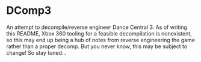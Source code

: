 # DComp3
An attempt to decompile/reverse engineer Dance Central 3. 
As of writing this README, Xbox 360 tooling for a feasible decompilation is nonexistent, so this may end up being a hub of notes from reverse engineering the game rather than a proper decomp.
But you never know, this may be subject to change! So stay tuned...
